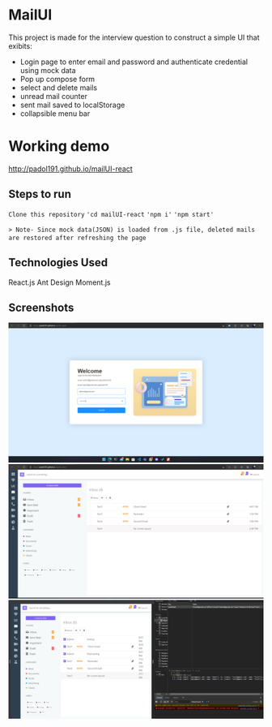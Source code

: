 # MailUI

This project is made for the interview question to construct a simple UI that exibits:

- Login page to enter email and password and authenticate credential using mock data
- Pop up compose form
- select and delete mails
- unread mail counter
- sent mail saved to localStorage
- collapsible menu bar

# Working demo

http://padol191.github.io/mailUI-react

## Steps to run

`Clone this repository`
`'cd mailUI-react`
`'npm i'`
`'npm start'`

```
> Note- Since mock data(JSON) is loaded from .js file, deleted mails are restored after refreshing the page
```

## Technologies Used

React.js
Ant Design
Moment.js

## Screenshots

<img src='https://raw.githubusercontent.com/padol191/mailUI-react/master/img/loginpage.png'/>
<img src='https://raw.githubusercontent.com/padol191/mailUI-react/master/img/dashboard.png'/>
<img src='https://raw.githubusercontent.com/padol191/mailUI-react/master/img/localstorage.png'/>
